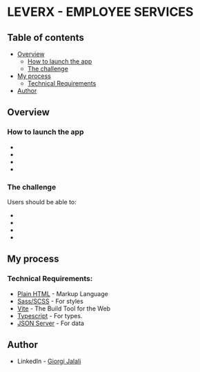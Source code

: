 # LEVERX - EMPLOYEE SERVICES

## Table of contents

- [Overview](#overview)
  - [How to launch the app](#how-to-launch-the-app)
  - [The challenge](#the-challenge)
- [My process](#my-process)
  - [Technical Requirements](#technical-requirements)
- [Author](#author)

## Overview

### How to launch the app

-
-
-
-

### The challenge

Users should be able to:

- 
- 
- 
- 

## My process

### Technical Requirements:

- [Plain HTML](https://developer.mozilla.org/en-US/docs/Web/HTML) - Markup Language
- [Sass/SCSS](https://sass-lang.com/) - For styles
- [Vite](https://vite.dev/) - The Build Tool for the Web
- [Typescript](https://www.typescriptlang.org/) - For types.
- [JSON Server](https://www.npmjs.com/package/json-server) - For data

## Author

- LinkedIn - [Giorgi Jalali](https://www.linkedin.com/in/giorgi-jalali-0336b8225/)
